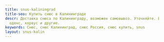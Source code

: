 ```yaml
---
title: snus-kaliningrad
title-seo: Купить снюс в Калининграде
descr: Доставка снюса по Калининграду, возможен самовывоз. Уточняйте. В наличии сибирь,
  оденс, корвус и другие.
keywords: Снюс, снюс Калининград, снюс Россия, снюс купить, snus
layout: snus-kalin
---
```


